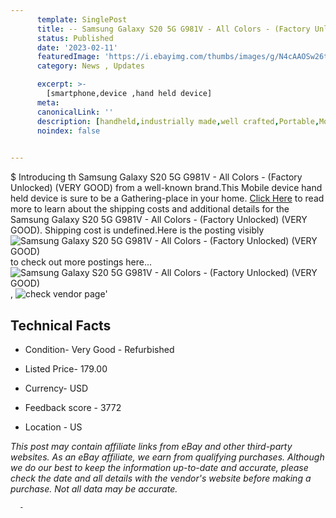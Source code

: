 ```yaml
---
      template: SinglePost
      title: -- Samsung Galaxy S20 5G G981V - All Colors - (Factory Unlocked)  (VERY GOOD)
      status: Published
      date: '2023-02-11'
      featuredImage: 'https://i.ebayimg.com/thumbs/images/g/N4cAAOSw26tjPxs6/s-l225.jpg'
      category: News , Updates

      excerpt: >-
        [smartphone,device ,hand held device]
      meta:
      canonicalLink: ''
      description: [handheld,industrially made,well crafted,Portable,Mobile,Compact,Convenient,Lightweight,Maneuverable,Man-portable,Miniature,Carriable,Hand-held,Light,Holdable,Transportable,Mobile device,Pocket-sized,On-the-go,Wireless,Cordless,Compact size,Convenient size, smartphone,device ,hand held device]
      noindex: false
      

---
```

$
      Introducing th Samsung Galaxy S20 5G G981V - All Colors - (Factory Unlocked)  (VERY GOOD) from a well-known brand.This Mobile device hand held device is sure to be a Gathering-place in your home. [Click Here](https://www.ebay.com/itm/403925334505?hash=item5e0bd379e9%3Ag%3AN4cAAOSw26tjPxs6&mkevt=1&mkcid=1&mkrid=711-53200-19255-0&campid=%253CePNCampaignId%253E&customid=%253CreferenceId%253E&toolid=10049) to read more to learn about the shipping costs and additional details for the Samsung Galaxy S20 5G G981V - All Colors - (Factory Unlocked)  (VERY GOOD). Shipping cost is undefined.Here is the posting visibly ![Samsung Galaxy S20 5G G981V - All Colors - (Factory Unlocked)  (VERY GOOD)](https://i.ebayimg.com/thumbs/images/g/N4cAAOSw26tjPxs6/s-l225.jpg) to check out more postings here... ![Samsung Galaxy S20 5G G981V - All Colors - (Factory Unlocked)  (VERY GOOD)](https://i.ebayimg.com/images/g/N4cAAOSw26tjPxs6/s-l1600.jpg), ![check vendor page](https://origin-galleryplus.ebayimg.com/ws/web/403925334505_2_0_1/225x225.jpg,https://origin-galleryplus.ebayimg.com/ws/web/403925334505_3_0_1/225x225.jpg,https://origin-galleryplus.ebayimg.com/ws/web/403925334505_4_0_1/225x225.jpg,https://origin-galleryplus.ebayimg.com/ws/web/403925334505_5_0_1/225x225.jpg,https://origin-galleryplus.ebayimg.com/ws/web/403925334505_6_0_1/225x225.jpg,https://origin-galleryplus.ebayimg.com/ws/web/403925334505_7_0_1/225x225.jpg,https://origin-galleryplus.ebayimg.com/ws/web/403925334505_8_0_1/225x225.jpg,https://origin-galleryplus.ebayimg.com/ws/web/403925334505_9_0_1/225x225.jpg)'

      

 ## Technical Facts 



     
      

 - Condition- Very Good - Refurbished 


      

 - Listed Price- 179.00 


      

 - Currency- USD 


      

 - Feedback score - 3772 


      

 - Location - US 


      
      

 *_This post may contain affiliate links from eBay and other third-party websites. As an eBay affiliate, we earn from qualifying purchases. Although we do our best to keep the information up-to-date and accurate, please check the date and all details with the vendor's website before making a purchase. Not all data may be accurate._*




      -
